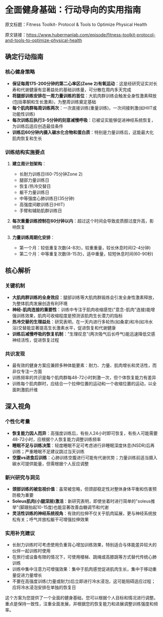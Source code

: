 # 全面健身基础：行动导向的实用指南

原文标题：Fitness Toolkit- Protocol & Tools to Optimize Physical Health

原文链接：https://www.hubermanlab.com/episode/fitness-toolkit-protocol-and-tools-to-optimize-physical-health

<YouTube videoId="q1Ss8sTbFBY" />

## 确定行动指南

### 核心健身策略
- **保证每周175-200分钟的第二心率区(Zone 2)有氧运动**：这是经研究证实对长寿和代谢健康有显著益处的基础训练量，可分散在周内多天完成
- **将腿部训练安排在一周力量训练的首位**：大肌肉群训练会触发全身性激素释放(包括睾酮和生长激素)，为整周训练奠定基础
- **每个肌肉群每周训练两次**：一次直接训练(重量训练)，一次间接刺激(如HIIT或功能性训练)
- **每次训练后执行3-5分钟的刻意减慢呼吸**：已被证实能够促进神经系统恢复，为训练后适应创造最佳条件
- **训练后60分钟内摄入碳水化合物和蛋白质**：特别是力量训练后，这能最大化肌肉恢复和生长

### 训练结构实施要点
1. **建立周计划架构**：
   - 长耐力训练日(60-75分钟Zone 2)
   - 腿部力量训练日
   - 恢复/热冷交替日
   - 躯干力量训练日
   - 中等强度心肺训练日(35分钟)
   - 高强度间歇训练日(HIIT)
   - 手臂和辅助肌群训练日

2. **每次重量训练控制在60分钟以内**：超过这个时间会导致皮质醇过度升高，影响恢复

3. **力量训练周期化安排**：
   - 第一个月：较低重复次数(4-8次)，较重重量，较长休息时间(2-4分钟)
   - 第二个月：中等重复次数(8-15次)，适中重量，较短休息时间(60-90秒)

## 核心解析

### 关键机制
- **大肌肉群训练的全身效应**：腿部训练等大肌肉群锻炼会引发全身性激素释放，为整体肌肉发展创造有利环境
- **神经-肌肉连接的重要性**：训练中专注于肌肉收缩感觉("意念-肌肉"连接)能增强训练效果，肌肉可收缩程度是预测该肌肉生长潜力的指标
- **热冷交替的生理益处**：研究表明，在一天内进行多轮热(如桑拿)和冷(如冷水浴)交替能显著提高生长激素水平，促进恢复和代谢健康
- **训练后减慢呼吸的恢复机制**："生理叹息"(两次吸气后长呼气)能迅速降低交感神经活性，促进恢复过程

### 共识发现
- 最有效的健身方案应兼顾多种体能要素：耐力、力量、肌肉增长和灵活性，而非仅专注一方面
- 训练频率的共识是每个肌肉群每48-72小时刺激一次，但个体恢复能力有差异
- 训练每个肌肉群时，应结合一个拉伸位置的运动和一个收缩位置的运动，以全面刺激肌纤维

## 深入视角

### 个性化考量
- **恢复能力因人而异**：高强度训练后，有些人24小时即可恢复，有些人可能需要48-72小时，应根据个人恢复能力调整训练频率
- **睡眠不足与训练决策**：轻度睡眠不足可考虑进行非睡眠深度休息(NSDR)后再训练；严重睡眠不足建议跳过当天训练
- **空腹vs进食后训练**：心肺训练空腹进行可能有代谢优势；力量训练前适当摄入碳水可提供能量，但需根据个人反应调整

### 新兴研究与洞见
- **颈部训练的被忽视价值**：虽常被忽略，但颈部稳定性对整体身体平衡和伤害预防极为重要
- **Soleus肌肉(小腿深层)激活**：新研究表明，即使坐着时进行简单的"soleus推举"(脚跟抬起10-15度)也能显著改善血糖调节和代谢
- **灵活性训练的神经系统视角**：有效的拉伸不仅关乎肌肉延展，更与神经系统放松有关；呼气并放松躯干可增强拉伸效果

### 实用补充建议
- 长耐力训练时可考虑使用负重背心增加训练效果，特别适合与体能差异较大的伙伴一起训练时使用
- 在旅行或设备有限的情况下，可使用楼梯、跳绳或高膝跳等方式替代传统心肺训练
- 训练中集中注意力可增强效果：集中于肌肉感觉促进肌肉生长，集中于移动重量促进力量增长
- 不要在高强度训练(力量或耐力)后立即进行冷水浸泡，这可能阻碍适应过程；应将冷水浸泡安排在单独的恢复日

这个方案为您提供了一个全面的健身基础，您可以根据个人目标和情况进行调整。重点是保持一致性，注重全面发展，并根据您的恢复能力和进展调整训练强度和频率。
